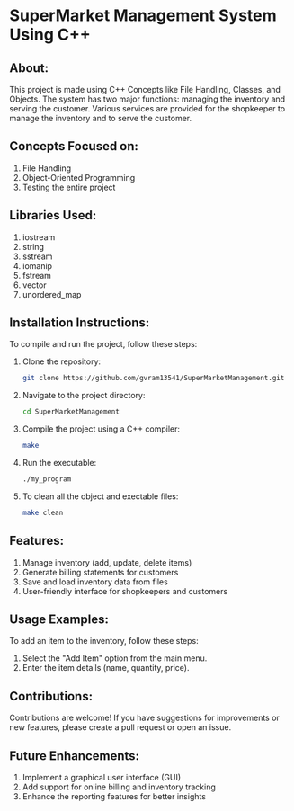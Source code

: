 # SuperMarket Management System Using C++

## About:
This project is made using C++ Concepts like File Handling, Classes, and Objects. The system has two major functions: managing the inventory and serving the customer. Various services are provided for the shopkeeper to manage the inventory and to serve the customer.

## Concepts Focused on:
1. File Handling
2. Object-Oriented Programming
3. Testing the entire project

## Libraries Used:
1. iostream
2. string
3. sstream
4. iomanip
5. fstream
6. vector
7. unordered_map

## Installation Instructions:
To compile and run the project, follow these steps:
1. Clone the repository:
   ```bash
   git clone https://github.com/gvram13541/SuperMarketManagement.git
   
2. Navigate to the project directory:
   ```bash
   cd SuperMarketManagement

3. Compile the project using a C++ compiler:
   ```bash
   make

4. Run the executable:
   ```bash
   ./my_program

5. To clean all the object and exectable files:
   ```bash
   make clean

## Features:
1. Manage inventory (add, update, delete items)
2. Generate billing statements for customers
3. Save and load inventory data from files
4. User-friendly interface for shopkeepers and customers


## Usage Examples:
To add an item to the inventory, follow these steps:

1. Select the "Add Item" option from the main menu.
2. Enter the item details (name, quantity, price).

## Contributions:
Contributions are welcome! If you have suggestions for improvements or new features, please create a pull request or open an issue.

## Future Enhancements:
1. Implement a graphical user interface (GUI)
2. Add support for online billing and inventory tracking
3. Enhance the reporting features for better insights

